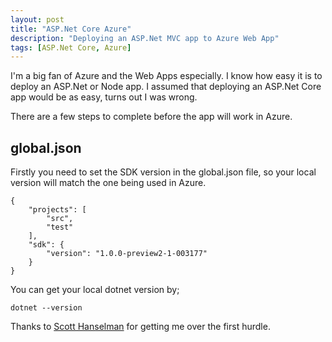 ```yaml
---
layout: post
title: "ASP.Net Core Azure"
description: "Deploying an ASP.Net MVC app to Azure Web App"
tags: [ASP.Net Core, Azure]
---
```


I'm a big fan of Azure and the Web Apps especially. I know how easy it is to deploy an ASP.Net or Node app.
I assumed that deploying an ASP.Net Core app would be as easy, turns out I was wrong.

There are a few steps to complete before the app will work in Azure.

## global.json

Firstly you need to set the SDK version in the global.json file, so your local version will match the one
being used in Azure.

    {
        "projects": [
            "src",
            "test"
        ],
        "sdk": {
            "version": "1.0.0-preview2-1-003177"
        }
    }
    
You can get your local dotnet version by;

    dotnet --version
    
Thanks to [Scott Hanselman](http://www.hanselman.com/blog/PublishingASPNETCore11ApplicationsToAzureUsingGitDeploy.aspx) for getting me over the first hurdle.
